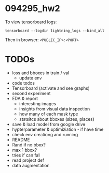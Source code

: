 # 094295_hw2

To view tensorboard logs:

`tensorboard --logdir lightning_logs --bind_all`

Then in browser:
`<PUBLIC_IP>:<PORT>`


# TODOs 
- loss and bboxes in train / val
  - update env
- code todos
- Tensorboard (activate and see graphs)
- second experiment
- EDA & report
  - interesting images
  - insights from visual data inspection
  - how many of each mask type
  - statsitcs about bboxes (sizes, places)  
- save & load model from google drive
- hypterparameter & optimiziation - if have time
- check env creationg and running
- README
- Rand if no bbox?
- max 1 bbox?
- tries if can fall
- read project def
- data augmentation